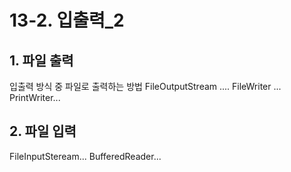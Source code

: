 <h1 id="13-2-입출력_2">13-2. 입출력_2</h1>
<h2 id="1-파일-출력">1. 파일 출력</h2>
<p>입출력 방식 중 파일로 출력하는 방법
FileOutputStream ....
FileWriter ...
PrintWriter...</p>
<h2 id="2-파일-입력">2. 파일 입력</h2>
<p>FileInputSteream...
BufferedReader...</p>